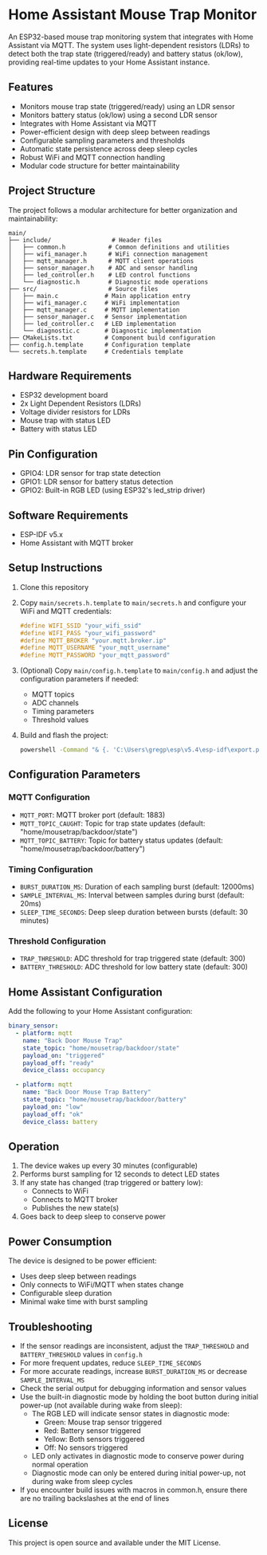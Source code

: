 # Home Assistant Mouse Trap Monitor

An ESP32-based mouse trap monitoring system that integrates with Home Assistant via MQTT. The system uses light-dependent resistors (LDRs) to detect both the trap state (triggered/ready) and battery status (ok/low), providing real-time updates to your Home Assistant instance.

## Features

- Monitors mouse trap state (triggered/ready) using an LDR sensor
- Monitors battery status (ok/low) using a second LDR sensor
- Integrates with Home Assistant via MQTT
- Power-efficient design with deep sleep between readings
- Configurable sampling parameters and thresholds
- Automatic state persistence across deep sleep cycles
- Robust WiFi and MQTT connection handling
- Modular code structure for better maintainability

## Project Structure

The project follows a modular architecture for better organization and maintainability:

```
main/
├── include/                 # Header files
│   ├── common.h            # Common definitions and utilities
│   ├── wifi_manager.h      # WiFi connection management
│   ├── mqtt_manager.h      # MQTT client operations
│   ├── sensor_manager.h    # ADC and sensor handling
│   ├── led_controller.h    # LED control functions
│   └── diagnostic.h        # Diagnostic mode operations
├── src/                    # Source files
│   ├── main.c             # Main application entry
│   ├── wifi_manager.c     # WiFi implementation
│   ├── mqtt_manager.c     # MQTT implementation
│   ├── sensor_manager.c   # Sensor implementation
│   ├── led_controller.c   # LED implementation
│   └── diagnostic.c       # Diagnostic implementation
├── CMakeLists.txt         # Component build configuration
├── config.h.template      # Configuration template
└── secrets.h.template     # Credentials template
```

## Hardware Requirements

- ESP32 development board
- 2x Light Dependent Resistors (LDRs)
- Voltage divider resistors for LDRs
- Mouse trap with status LED
- Battery with status LED

## Pin Configuration

- GPIO4: LDR sensor for trap state detection
- GPIO1: LDR sensor for battery status detection
- GPIO2: Built-in RGB LED (using ESP32's led_strip driver)

## Software Requirements

- ESP-IDF v5.x
- Home Assistant with MQTT broker

## Setup Instructions

1. Clone this repository
2. Copy `main/secrets.h.template` to `main/secrets.h` and configure your WiFi and MQTT credentials:
   ```c
   #define WIFI_SSID "your_wifi_ssid"
   #define WIFI_PASS "your_wifi_password"
   #define MQTT_BROKER "your.mqtt.broker.ip"
   #define MQTT_USERNAME "your_mqtt_username"
   #define MQTT_PASSWORD "your_mqtt_password"
   ```

3. (Optional) Copy `main/config.h.template` to `main/config.h` and adjust the configuration parameters if needed:
   - MQTT topics
   - ADC channels
   - Timing parameters
   - Threshold values

4. Build and flash the project:
   ```bash
   powershell -Command "& {. 'C:\Users\gregp\esp\v5.4\esp-idf\export.ps1'; idf.py build}"
   ```

## Configuration Parameters

### MQTT Configuration
- `MQTT_PORT`: MQTT broker port (default: 1883)
- `MQTT_TOPIC_CAUGHT`: Topic for trap state updates (default: "home/mousetrap/backdoor/state")
- `MQTT_TOPIC_BATTERY`: Topic for battery status updates (default: "home/mousetrap/backdoor/battery")

### Timing Configuration
- `BURST_DURATION_MS`: Duration of each sampling burst (default: 12000ms)
- `SAMPLE_INTERVAL_MS`: Interval between samples during burst (default: 20ms)
- `SLEEP_TIME_SECONDS`: Deep sleep duration between bursts (default: 30 minutes)

### Threshold Configuration
- `TRAP_THRESHOLD`: ADC threshold for trap triggered state (default: 300)
- `BATTERY_THRESHOLD`: ADC threshold for low battery state (default: 300)

## Home Assistant Configuration

Add the following to your Home Assistant configuration:

```yaml
binary_sensor:
  - platform: mqtt
    name: "Back Door Mouse Trap"
    state_topic: "home/mousetrap/backdoor/state"
    payload_on: "triggered"
    payload_off: "ready"
    device_class: occupancy

  - platform: mqtt
    name: "Back Door Mouse Trap Battery"
    state_topic: "home/mousetrap/backdoor/battery"
    payload_on: "low"
    payload_off: "ok"
    device_class: battery
```

## Operation

1. The device wakes up every 30 minutes (configurable)
2. Performs burst sampling for 12 seconds to detect LED states
3. If any state has changed (trap triggered or battery low):
   - Connects to WiFi
   - Connects to MQTT broker
   - Publishes the new state(s)
4. Goes back to deep sleep to conserve power

## Power Consumption

The device is designed to be power efficient:
- Uses deep sleep between readings
- Only connects to WiFi/MQTT when states change
- Configurable sleep duration
- Minimal wake time with burst sampling

## Troubleshooting

- If the sensor readings are inconsistent, adjust the `TRAP_THRESHOLD` and `BATTERY_THRESHOLD` values in `config.h`
- For more frequent updates, reduce `SLEEP_TIME_SECONDS`
- For more accurate readings, increase `BURST_DURATION_MS` or decrease `SAMPLE_INTERVAL_MS`
- Check the serial output for debugging information and sensor values
- Use the built-in diagnostic mode by holding the boot button during initial power-up (not available during wake from sleep):
  - The RGB LED will indicate sensor states in diagnostic mode:
    - Green: Mouse trap sensor triggered
    - Red: Battery sensor triggered
    - Yellow: Both sensors triggered
    - Off: No sensors triggered
  - LED only activates in diagnostic mode to conserve power during normal operation
  - Diagnostic mode can only be entered during initial power-up, not during wake from sleep cycles
- If you encounter build issues with macros in common.h, ensure there are no trailing backslashes at the end of lines

## License

This project is open source and available under the MIT License.
